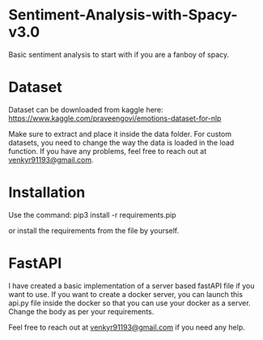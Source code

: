 # Sentiment-Analysis-with-Spacy-v3.0
Basic sentiment analysis to start with if you are a fanboy of spacy.

# Dataset
Dataset can be downloaded from kaggle here:
https://www.kaggle.com/praveengovi/emotions-dataset-for-nlp

Make sure to extract and place it inside the data folder.
For custom datasets, you need to change the way the data is loaded in the load function. If you have any problems, feel free to reach out at venkyr91193@gmail.com.

# Installation
Use the command:
pip3 install -r requirements.pip

or install the requirements from the file by yourself.

# FastAPI
I have created a basic implementation of a server based fastAPI file if you want to use.
If you want to create a docker server, you can launch this api.py file inside the docker so that you can use your docker as a server. Change the body as per your requirements.

Feel free to reach out at venkyr91193@gmail.com if you need any help.
